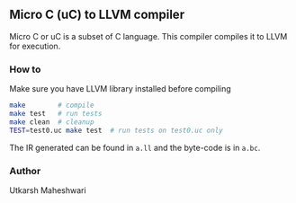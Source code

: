 ## Micro C (uC) to LLVM compiler
Micro C or uC is a subset of C language. This compiler compiles it to
LLVM for execution.

### How to
Make sure you have LLVM library installed before compiling
```bash
make        # compile
make test   # run tests
make clean  # cleanup
TEST=test0.uc make test  # run tests on test0.uc only
```
The IR generated can be found in `a.ll` and the byte-code is in `a.bc`.

### Author
Utkarsh Maheshwari
